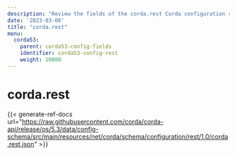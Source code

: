 ```yaml
---
description: "Review the fields of the corda.rest Corda configuration section."
date: '2023-03-08'
title: "corda.rest"
menu:
  corda53:
    parent: corda53-config-fields
    identifier: corda53-config-rest
    weight: 10000
---
```

# corda.rest

{{< generate-ref-docs url="https://raw.githubusercontent.com/corda/corda-api/release/os/5.3/data/config-schema/src/main/resources/net/corda/schema/configuration/rest/1.0/corda.rest.json" >}}
